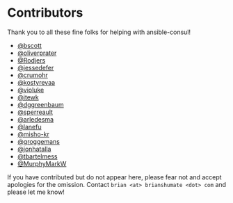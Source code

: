 # Contributors

Thank you to all these fine folks for helping with ansible-consul!

- [@bscott](https://github.com/bscott)
- [@oliverprater](https://github.com/oliverprater)
- [@Rodjers](https://github.com/Rodjers)
- [@jessedefer](https://github.com/jessedefer)
- [@crumohr](https://github.com/crumohr)
- [@kostyrevaa](https://github.com/kostyrevaa)
- [@violuke](https://github.com/violuke)
- [@itewk](https://github.com/itewk)
- [@dggreenbaum](https://github.com/dggreenbaum)
- [@sperreault](https://github.com/sperreault)
- [@arledesma](https://github.com/arledesma)
- [@lanefu](https://github.com/lanefu)
- [@misho-kr](https://github.com/misho-kr)
- [@groggemans](https://github.com/groggemans)
- [@jonhatalla](https://github.com/jonhatalla)
- [@tbartelmess](https://github.com/tbartelmess)
- [@MurphyMarkW](https://github.com/MurphyMarkW)

If you have contributed but do not appear here, please fear not and accept
apologies for the omission. Contact `brian <at> brianshumate <dot> com` and
please let me know!
